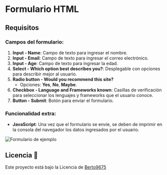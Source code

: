 # Formulario HTML


## Requisitos

### Campos del formulario:
1. **Input - Name**: Campo de texto para ingresar el nombre.
2. **Input - Email**: Campo de texto para ingresar el correo electrónico.
3. **Input - Age**: Campo de texto para ingresar la edad.
4. **Select - Which option best describes you?**: Desplegable con opciones para describir mejor al usuario.
5. **Radio button - Would you recommend this site?**
   - Opciones: **Yes**, **No**, **Maybe**.
6. **Checkbox - Language and Frameworks known**: Casillas de verificación para seleccionar los lenguajes y frameworks que el usuario conoce.
7. **Button - Submit**: Botón para enviar el formulario.

### Funcionalidad extra:
- **JavaScript**: Una vez que el formulario se envíe, se deben de imprimir en la consola del navegador los datos ingresados por el usuario.

![Formulario de ejemplo](https://media.geeksforgeeks.org/wp-content/cdn-uploads/20210323124900/Survey-Form.gif)


## Licencia 📄
Este proyecto está bajo la Licencia de [Berto9675](https://github.com/berto9675)
